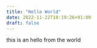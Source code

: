 ```yaml
---
title: "Hello World"
date: 2022-11-22T18:19:26+01:00
draft: false
---
```


this is an hello from the world
